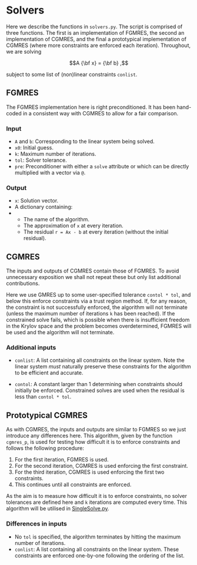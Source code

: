 # Solvers

Here we describe the functions in `solvers.py`. The script is comprised of three functions. The first is an implementation of FGMRES, the second an implementation of CGMRES, and the final a prototypical implementation of CGMRES (where more constraints are enforced each iteration). Throughout, we are solving
```math
A {\bf x} = {\bf b}
,
````
subject to some list of (non)linear constraints `conlist`.

## FGMRES

The FGMRES implementation here is right preconditioned. It has been hand-coded in a consistent way with CGMRES to allow for a fair comparison.

### Input

- `A` and `b`: Corresponding to the linear system being solved.
- `x0`: Initial guess.
- `k`: Maximum number of iterations.
- `tol`: Solver tolerance.
- `pre`: Preconditioner with either a `solve` attribute or which can be directly multiplied with a vector via `@`. 

### Output

- `x`: Solution vector.
- A dictionary containing:
- - The name of the algorithm.
  - The approximation of `x` at every iteration.
  - The residual `r = Ax - b` at every iteration (without the initial residual).

## CGMRES

The inputs and outputs of CGMRES contain those of FGMRES. To avoid unnecessary exposition we shall not repeat these but only list additional contributions.

Here we use GMRES up to some user-specified tolerance `contol * tol`, and below this enforce constraints via a trust region method. If, for any reason, the constraint is not successfully enforced, the algorithm will not terminate (unless the maximum number of iterations `k` has been reached). If the constrained solve fails, which is possible when there is insufficient freedom in the Krylov space and the problem becomes overdetermined, FGMRES will be used and the algorithm will not terminate.

### Additional inputs

- `conlist`: A list containing all constraints on the linear system. Note the linear system *must* naturally preserve these constraints for the algorithm to be efficient and accurate. 

- `contol`: A constant larger than 1 determining when constraints should initially be enforced. Constrained solves are used when the residual is less than `contol * tol`. 

## Prototypical CGMRES

As with CGMRES, the inputs and outputs are similar to FGMRES so we just introduce any differences here. This algorithm, given by the function `cgmres_p`, is used for testing how difficult it is to enforce constraints and follows the following procedure:

1. For the first iteration, FGMRES is used.
2. For the second iteration, CGMRES is used enforcing the first constraint.
3. For the third iteration, CGMRES is used enforcing the first two constraints.
4. This continues until all constraints are enforced.

As the aim is to measure how difficult it is to enforce constraints, no solver tolerances are defined here and `k` iterations are computed every time. This algorithm will be utilised in [SingleSolve.py](experiments.md#singlesolve.py). 

### Differences in inputs

- No `tol` is specified, the algorithm terminates by hitting the maximum number of iterations.
- `conlist`: A list containing all constraints on the linear system. These constraints are enforced one-by-one following the ordering of the list.
